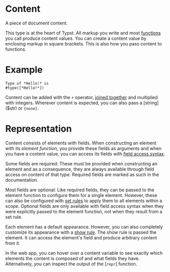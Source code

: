 # Content

A piece of document content.

This type is at the heart of Typst. All markup you write and most
[functions]($function) you call produce content values. You can create a
content value by enclosing markup in square brackets. This is also how you
pass content to functions.

# Example
```example
Type of *Hello!* is
#type([*Hello!*])
```

Content can be added with the `+` operator,
[joined together]($scripting/#blocks) and multiplied with integers. Wherever
content is expected, you can also pass a [string]($str) or `{none}`.

# Representation
Content consists of elements with fields. When constructing an element with
its _element function,_ you provide these fields as arguments and when you
have a content value, you can access its fields with [field access
syntax]($scripting/#field-access).

Some fields are required: These must be provided when constructing an
element and as a consequence, they are always available through field access
on content of that type. Required fields are marked as such in the
documentation.

Most fields are optional: Like required fields, they can be passed to the
element function to configure them for a single element. However, these can
also be configured with [set rules]($styling/#set-rules) to apply them to
all elements within a scope. Optional fields are only available with field
access syntax when they were explicitly passed to the element function, not
when they result from a set rule.

Each element has a default appearance. However, you can also completely
customize its appearance with a [show rule]($styling/#show-rules). The show
rule is passed the element. It can access the element's field and produce
arbitrary content from it.

In the web app, you can hover over a content variable to see exactly which
elements the content is composed of and what fields they have.
Alternatively, you can inspect the output of the [`repr`] function.

